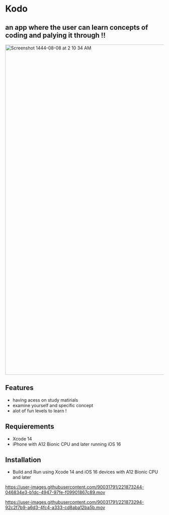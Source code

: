 # Kodo

## an app where the user can learn concepts of coding and palying it through !!
<img width="1048" alt="Screenshot 1444-08-08 at 2 10 34 AM" src="https://user-images.githubusercontent.com/90031791/221710213-86b4e82c-5b4b-424c-8d97-62eaf9958786.png">


## Features
- having acess on study matirials  
- examine yourself and specific concept 
-  alot of fun levels to learn ! 


## Requierements
- Xcode 14
- iPhone with A12 Bionic CPU and later running iOS 16

## Installation
- Build and Run using Xcode 14 and iOS 16 devices with A12 Bionic CPU and later



https://user-images.githubusercontent.com/90031791/221873244-046834e3-b1dc-4947-97fe-f09901867c89.mov



https://user-images.githubusercontent.com/90031791/221873294-92c2f7b9-a6d3-4fc4-a333-cd8aba12ba5b.mov

